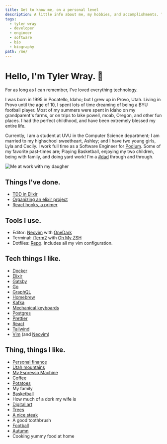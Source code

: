 ```yaml
---
title: Get to know me, on a personal level
description: A little info about me, my hobbies, and accomplishments. This is constantly changing, but that's what makes life interesting!
tags:
  - tyler wray
  - developer
  - engineer
  - software
  - bio
  - biography
path: /me/
---
```


# Hello, I'm Tyler Wray. 👋

For as long as I can remember, I've loved everything technology.

I was born in 1995 in Pocatello, Idaho; but I grew up in Provo, Utah.
Living in Provo until the age of 10, I spent lots of time dreaming of
being a BYU football player. Most of my summers were spent in Idaho on my
grandparent's farms, or on trips to lake powell, moab, Oregon, and other
fun places. I had the perfect childhood, and have been extremely blessed
my entire life.

Currently, I am a student at UVU in the Computer Science department; I am
married to my highschool sweetheart, Ashley; and I have two young girls,
Lyla and Cecily. I work full time as a Software Engineer for
[Podium](http://podium.com). Some of my favorite past-times
are; Playing Basketball, enjoying my two children, being with family, and
doing yard work! I'm a [#dad](https://twitter.com/wray_tw/status/1127774420724895744?s=20)
through and through.

![Me at work with my daugher](/images/me_at_work_720.jpg "Me at work")

## Things I've done.

- [TDD in Elixir](https://medium.com/podium-engineering/test-driven-development-why-elixir-excels-at-tdd-8b5f1a51aee3)
- [Organizing an elixir project](https://slides.com/tylerwray/ex-organizing-a-project/fullscreen#/)
- [React hooks, a primer](https://slides.com/tylerwray/react-hooks/fullscreen)

## Tools I use.

- Editor: [Neovim](https://neovim.io/) with [OneDark](https://github.com/joshdick/onedark.vim)
- Terminal: [iTerm2](https://www.iterm2.com/) with [Oh My ZSH](https://ohmyz.sh/)
- Dotfiles: [Repo](https://github.com/tylerwray/dotfiles). Includes all my vim configuration.

## Tech things I like.

- [Docker](https://www.docker.com/)
- [Elixir](https://elixir-lang.org/)
- [Gatsby](https://www.gatsbyjs.org/)
- [Go](https://golang.org/)
- [GraphQL](https://graphql.org/)
- [Homebrew](https://brew.sh/)
- [Kafka](https://kafka.apache.org/)
- [Mechanical keyboards](https://www.daskeyboard.com/daskeyboard-4-ultimate/)
- [Postgres](https://www.postgresql.org/)
- [Prettier](https://prettier.io/)
- [React](https://reactjs.org/)
- [Tailwind](https://tailwindcss.com/)
- [Vim](https://www.vim.org/) (and [Neovim](https://neovim.io/))

## Thing, things I like.

- [Personal finance](https://ynab.com/)
- [Utah mountains](http://bit.ly/2GzhC1Q)
- [My Espresso Machine](https://www.breville.com/us/en/products/espresso/bes870.html)
- [Coffee](https://www.youtube.com/watch?v=ZuQu12vMQZM)
- [Potatoes](https://idahopotato.com/)
- My family
- [Basketball](https://www.nba.com/)
- How much of a dork my wife is
- [Digital art](https://mkbhdwallpapers.blogspot.com/2018/11/poly-lakeside.html)
- [Trees](https://www.boredpanda.com/most-beautiful-trees/?utm_source=google&utm_medium=organic&utm_campaign=organic)
- [A nice steak](https://www.ruthschris.com/restaurant-locations/park-city/)
- A good toothbrush
- [Football](https://www.nfl.com/)
- [Autumn](https://www.sltrib.com/artsliving/outdoors/2017/09/19/10-top-spots-for-utahs-fall-colors/)
- Cooking yummy food at home
